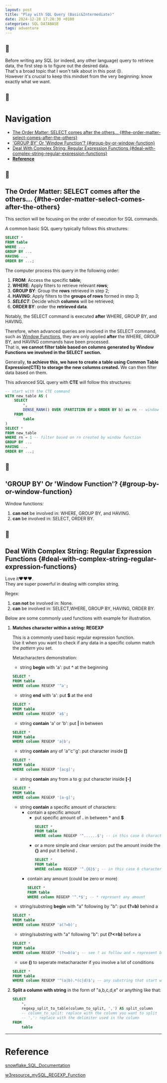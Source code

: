 ```yaml
---
layout: post
title: "Play with SQL Query (Basic&Intermediate)"
date: 2024-12-28 17:28:30 +0100
categories: SQL DATABASE
tags: adventure
---
```


🍋
---
Before writing any SQL (or indeed, any other language) query to retrieve data, the first step is to figure out the desired data.   
That's a broad topic that I won't talk about in this post 😣.   
However it's crucial to keep this mindset from the very beginning: know exactly what we want.  


🍇
---

# Navigation

  - [The Order Matter: SELECT comes after the others... {#the-order-matter-select-comes-after-the-others}](#the-order-matter-select-comes-after-the-others-the-order-matter-select-comes-after-the-others)
  - ['GROUP BY' Or 'Window Function'? {#group-by-or-window-function}](#group-by-or-window-function-group-by-or-window-function)
  - [Deal With Complex String: Regular Expression Functions {#deal-with-complex-string-regular-expression-functions}](#deal-with-complex-string-regular-expression-functions-deal-with-complex-string-regular-expression-functions)
- [**Reference**](#reference)


🍉
---

## The Order Matter: SELECT comes after the others... {#the-order-matter-select-comes-after-the-others}


This section will be focusing on the order of execution for SQL commands.   

A common basic SQL query typically follows this structures:
```SQL
SELECT *
FROM table
WHERE ...
GROUP BY ...
HAVING ...
ORDER BY ...;
```
  
The computer process this query in the following order:
1. **FROM**: Access the specific **table**;
2. **WHERE**: Apply filters to retrieve relevant **rows**;
3. **GROUP BY**: Group the **rows** retrieved in step 2;
4. **HAVING**: Apply filters to the **groups of rows** formed in step 3;
5. ***SELECT***: Decide which **columns** will be retrieved;
6. **ORDER BY**: order the **retrieved data**.

Notably, the SELECT command is executed **after** WHERE, GROUP BY, and HAVING.   
  
Therefore, when advanced queries are involved in the SELECT command, such as [Window Functions](#group-by-or-window-function), they are only applied **after** the WHERE, GROUP BY, and HAVING commands have been processed.   
That is, **we cannot filter table based on columns generated by Window Functions we involved in the SELECT section.**

Generally, **to achieve this, we have to create a table using Common Table Expression(CTE) to storage the new columns created.** We can then filter data based on them.    

This advanced SQL query with **CTE** will follow this structures:
```SQL
-- start with the CTE command
WITH new_table AS ( 
    SELECT 
        *,
        DENSE_RANK() OVER (PARTITION BY a ORDER BY b) as rn -- window function
    FROM
        table
)
SELECT *
FROM new_table
WHERE rn = 1 -- filter based on rn created by window function
GROUP BY ...
HAVING ...
ORDER BY ...;
```
🥥
---

## 'GROUP BY' Or 'Window Function'? {#group-by-or-window-function} 

Window functions:
1. **can not** be involved in: WHERE, GROUP BY, and HAVING.
2. **can** be involved in: SELECT, ORDER BY.
 



🍉
---

## Deal With Complex String: Regular Expression Functions {#deal-with-complex-string-regular-expression-functions}

Love it♥️♥️♥️.  
They are super powerful in dealing with complex string.   

Regex:
1. **can not** be involved in: None.
2. **can** be involved in: SELECT,WHERE, GROUP BY, HAVING, ORDER BY.   
 
Below are some commonly used functions with example for illustration.

1. **Matches character within a string: REGEXP**

    This is a commonly used basic regular expression function.    
    Use it when you want to check if any data in a specific column match the *pattern* you set.

    Metacharacters demonstration:
    - string **begin** with 'a': put **^** at the beginning
    ```SQL
    SELECT *
    FROM table
    WHERE column REGEXP '^a';
    ```
    - string **end** with 'a': put **$** at the end
    ```SQL
    SELECT *
    FROM table
    WHERE column REGEXP 'a$';
    ```
    - string **contain** 'a' or 'b': put **|** in between
    ```SQL
    SELECT *
    FROM table
    WHERE column REGEXP 'a|b';
    ```
    - string **contain** any of 'a''c''g': put character inside **[]**
    ```SQL
    SELECT *
    FROM table
    WHERE column REGEXP '[acg]';
    ```
    - string **contain** any from a to g: put character inside **[-]**
    ```SQL
    SELECT *
    FROM table
    WHERE column REGEXP '[a-g]';
    ```
    - string **contain** a specific amount of characters: 
        - contain a specific amount
            - put specific amount of **.** in between **^** and **$**
                ```SQL
                SELECT *
                FROM table
                WHERE column REGEXP '^......$'; -- in this case 6 characters
                ```
            - or a more simple and clear version: put the amount inside the **{}** and put it behind **.**
                ```SQL
                SELECT *
                FROM table
                WHERE column REGEXP '^.{6}$'; -- in this case 6 characters
                ```
        - contain any amount (could be zero or more)
            ```SQL
            SELECT *
            FROM table
            WHERE column REGEXP '^.*$'; -- * represent any amount
            ```
    - string/substring **begin** with "a" following by "b": put **(?=b)** behind a
    ```SQL
    SELECT *
    FROM table
    WHERE column REGEXP 'a(?=b)';
    ```
    - string/substring with "a" following "b": put **(?<=b)** before a
    ```SQL
    SELECT *
    FROM table
    WHERE column REGEXP '(?<=b)a'; -- see ? as follow and < represent backward
    ``` 
    - use **()** to seperate metacharacter if you involve a lot of conditions
    ```SQL
    SELECT *
    FROM table
    WHERE column REGEXP '^(a|b).*(c|d)$'; -- any substring that start with a or b, and end with c or d
    ```


2. **Split a column with string** in the form of "a,b,c,d,e" or anything like that:
    ```SQL
    SELECT
        *,
        regexp_split_to_table(column_to_split, ',') AS split_column
        -- column_to_split: replace with the column you want to split
        -- ',': replace with the delimiter used in the column
    FROM
        table
    ```









---

# **Reference**
[snowflake_SQL_Documentation](https://docs.snowflake.com/en/reference)

[w3resource_mySQL_REGEXP_Function](https://www.w3resource.com/mysql/string-functions/mysql-regexp-function.php)